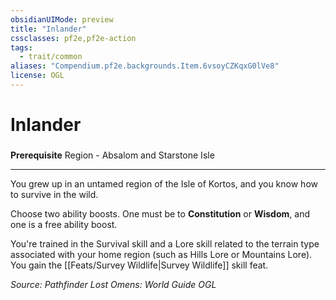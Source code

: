 ```yaml
---
obsidianUIMode: preview
title: "Inlander"
cssclasses: pf2e,pf2e-action
tags:
  - trait/common
aliases: "Compendium.pf2e.backgrounds.Item.6vsoyCZKqxG0lVe8"
license: OGL
---
```

# Inlander

### 






**Prerequisite** Region - Absalom and Starstone Isle

* * *

You grew up in an untamed region of the Isle of Kortos, and you know how to survive in the wild.

Choose two ability boosts. One must be to **Constitution** or **Wisdom**, and one is a free ability boost.

You're trained in the Survival skill and a Lore skill related to the terrain type associated with your home region (such as Hills Lore or Mountains Lore). You gain the [[Feats/Survey Wildlife|Survey Wildlife]] skill feat.

*Source: Pathfinder Lost Omens: World Guide*
*OGL*